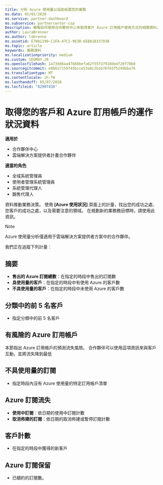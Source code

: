 ```yaml
---
title: 分析 Azure 使用量以協助拓展您的業務
ms.date: 05/01/2020
ms.service: partner-dashboard
ms.subservice: partnercenter-csp
Description: 瞭解如何使用合作夥伴中心來取得客戶 Azure 訂用帳戶使用方式的相關資料。
author: LauraBrenner
ms.author: labrenne
ms.assetid: E7081190-C1FA-47C1-963B-6EBA1B33703B
ms.topic: article
keywords: 業務資料
ms.localizationpriority: medium
ms.custom: SEOMAY.20
ms.openlocfilehash: 1a73dd6aa47b60befa62f55f37910de4f20f78b8
ms.sourcegitcommit: e9b627159745bcce53a8c2b1676f63f5249bba76
ms.translationtype: MT
ms.contentlocale: zh-TW
ms.lasthandoff: 05/07/2020
ms.locfileid: "82907436"
---
```

# <a name="get-data-about-how-well-your-customers-and-azure-subscriptions-are-doing"></a>取得您的客戶和 Azure 訂用帳戶的運作狀況資料

**適用於**

- 合作夥伴中心
- 雲端解決方案提供者計畫合作夥伴

**適當的角色**

- 全域系統管理員
- 使用者管理系統管理員
- 系統管理代理人
- 銷售代理人

資料推動業務決策。 使用 **\[Azure 使用狀況\]** 頁面上的計量，找出您的成功之處、您客戶的成功之處，以及需要注意的領域。 在規劃新的業務務目標時，請使用此資訊。

> [!NOTE]
> Azure 使用量分析僅適用于雲端解決方案提供者方案中的合作夥伴。

我們正在追蹤下列計量︰

## <a name="summary"></a>摘要

- **售出的 Azure 訂閱總數**：在指定的時段中售出的訂閱數  
- **具使用量的客戶**：在指定的時段中有使用 Azure 的客戶數  
- **不具使用量的客戶**：在指定的時段中未使用 Azure 的客戶數  

## <a name="top-5-customers-in-category"></a>分類中的前 5 名客戶

- 指定分類中的前 5 名客戶  

## <a name="azure-subscriptions-at-risk"></a>有風險的 Azure 訂用帳戶

本節指出 Azure 訂用帳戶的預測流失風險。 合作夥伴可以使用這項資訊來與客戶互動，並將流失降到最低

## <a name="subscriptions-without-usage"></a>不具使用量的訂閱

- 指定時段內沒有 Azure 使用量的特定訂用帳戶清單  

## <a name="azure-subscription-churn"></a>Azure 訂閱流失

- **使用中訂閱**：依日期的使用中訂閱計數  
- **取消佈建的訂閱**：依日期的取消佈建或暫停訂閱計數  

## <a name="customer-count"></a>客戶計數

- 在指定的時段中獲得的新客戶  

## <a name="azure-subscription-retention"></a>Azure 訂閱保留

- 已續約的訂閱數。
